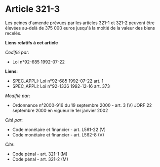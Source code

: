 # Article 321-3

Les peines d'amende prévues par les articles 321-1 et 321-2 peuvent être élevées au-delà de 375 000 euros jusqu'à la moitié
de la valeur des biens recelés.

**Liens relatifs à cet article**

_Codifié par_:

  - Loi n°92-685 1992-07-22

**Liens**:

  - SPEC_APPLI: Loi n°92-685 1992-07-22 art. 1
  - SPEC_APPLI: Loi n°92-1336 1992-12-16 art. 373

_Modifié par_:

  - Ordonnance n°2000-916 du 19 septembre 2000 - art. 3 (V) JORF 22 septembre 2000 en vigueur le 1er janvier 2002

_Cité par_:

  - Code monétaire et financier - art. L561-22 (V)
  - Code monétaire et financier - art. L562-8 (V)

_Cite_:

  - Code pénal - art. 321-1 (M)
  - Code pénal - art. 321-2 (M)
